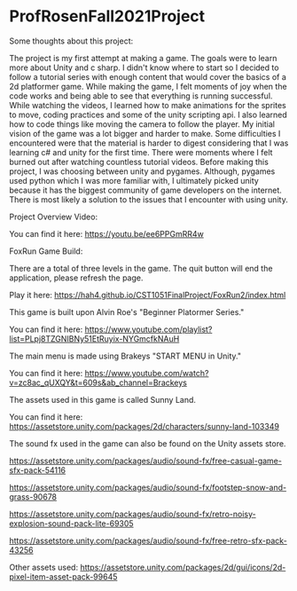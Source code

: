 # ProfRosenFall2021Project
Some thoughts about this project:

The project is my first attempt at making a game. The goals were to learn more about Unity and c sharp. I didn't know where to start so I decided to follow a tutorial series with enough content that would cover the basics of a 2d platformer game. While making the game, I felt moments of joy when the code works and being able to see that everything is running successful. While watching the videos, I learned how to make animations for the sprites to move, coding practices and some of the unity scripting api. I also learned how to code things like moving the camera to follow the player. My initial vision of the game was a lot bigger and harder to make. Some difficulties I encountered were that the material is harder to digest considering that I was learning c# and unity for the first time. There were moments where I felt burned out after watching countless tutorial videos. Before making this project, I was choosing between unity and pygames. Although, pygames used python which I was more familiar with, I ultimately picked unity because it has the biggest community of game developers on the internet. There is most likely a solution to the issues that I encounter with using unity.

Project Overview Video:

You can find it here: https://youtu.be/ee6PPGmRR4w

FoxRun Game Build: 

There are a total of three levels in the game. 
The quit button will end the application, please refresh the page. 

Play it here: https://hah4.github.io/CST1051FinalProject/FoxRun2/index.html

This game is built upon Alvin Roe's "Beginner Platormer Series." 

You can find it here: https://www.youtube.com/playlist?list=PLpj8TZGNIBNy51EtRuyix-NYGmcfkNAuH

The main menu is made using Brakeys "START MENU in Unity."

You can find it here: https://www.youtube.com/watch?v=zc8ac_qUXQY&t=609s&ab_channel=Brackeys

The assets used in this game is called Sunny Land. 

You can find it here: https://assetstore.unity.com/packages/2d/characters/sunny-land-103349

The sound fx used in the game can also be found on the Unity assets store. 

https://assetstore.unity.com/packages/audio/sound-fx/free-casual-game-sfx-pack-54116

https://assetstore.unity.com/packages/audio/sound-fx/footstep-snow-and-grass-90678

https://assetstore.unity.com/packages/audio/sound-fx/retro-noisy-explosion-sound-pack-lite-69305

https://assetstore.unity.com/packages/audio/sound-fx/free-retro-sfx-pack-43256

Other assets used: https://assetstore.unity.com/packages/2d/gui/icons/2d-pixel-item-asset-pack-99645

